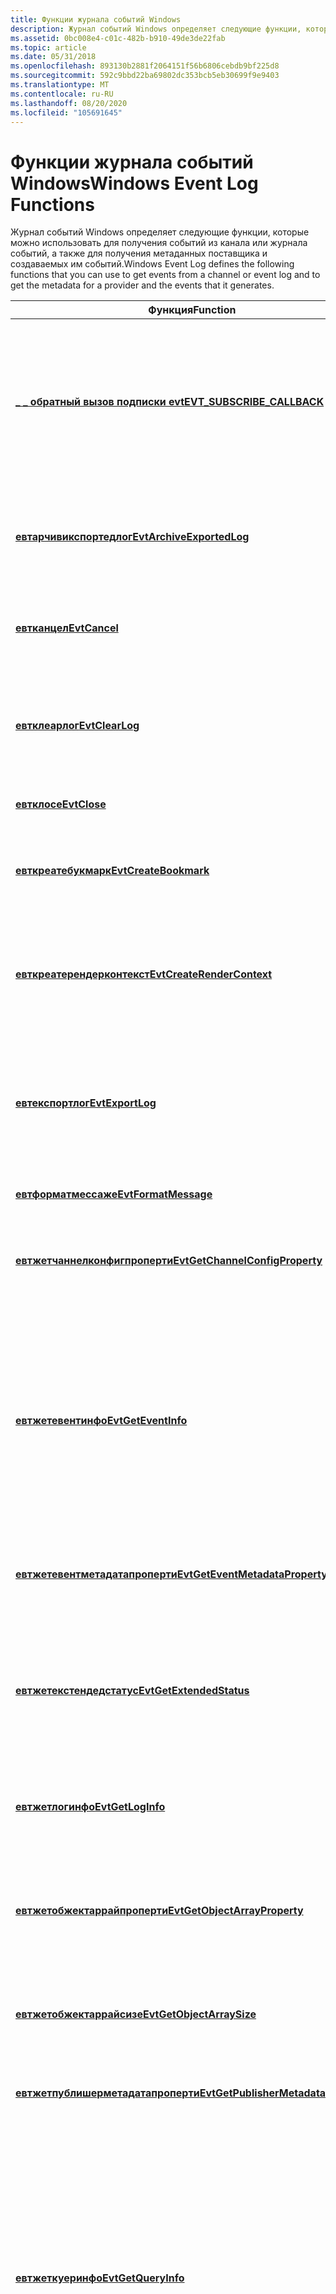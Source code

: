 ```yaml
---
title: Функции журнала событий Windows
description: Журнал событий Windows определяет следующие функции, которые можно использовать для получения событий из канала или журнала событий, а также для получения метаданных поставщика и создаваемых им событий.
ms.assetid: 0bc008e4-c01c-482b-b910-49de3de22fab
ms.topic: article
ms.date: 05/31/2018
ms.openlocfilehash: 893130b2881f2064151f56b6806cebdb9bf225d8
ms.sourcegitcommit: 592c9bbd22ba69802dc353bcb5eb30699f9e9403
ms.translationtype: MT
ms.contentlocale: ru-RU
ms.lasthandoff: 08/20/2020
ms.locfileid: "105691645"
---
```

# <a name="windows-event-log-functions"></a><span data-ttu-id="1b00f-103">Функции журнала событий Windows</span><span class="sxs-lookup"><span data-stu-id="1b00f-103">Windows Event Log Functions</span></span>

<span data-ttu-id="1b00f-104">Журнал событий Windows определяет следующие функции, которые можно использовать для получения событий из канала или журнала событий, а также для получения метаданных поставщика и создаваемых им событий.</span><span class="sxs-lookup"><span data-stu-id="1b00f-104">Windows Event Log defines the following functions that you can use to get events from a channel or event log and to get the metadata for a provider and the events that it generates.</span></span>



| <span data-ttu-id="1b00f-105">Функция</span><span class="sxs-lookup"><span data-stu-id="1b00f-105">Function</span></span>                                                                   | <span data-ttu-id="1b00f-106">Описание</span><span class="sxs-lookup"><span data-stu-id="1b00f-106">Description</span></span>                                                                                                                                                                                                       |
|----------------------------------------------------------------------------|-------------------------------------------------------------------------------------------------------------------------------------------------------------------------------------------------------------------|
| [<span data-ttu-id="1b00f-107">**\_ \_ обратный вызов подписки evt**</span><span class="sxs-lookup"><span data-stu-id="1b00f-107">**EVT\_SUBSCRIBE\_CALLBACK**</span></span>](/windows/win32/api/winevt/nc-winevt-evt_subscribe_callback)                 | <span data-ttu-id="1b00f-108">Реализуйте этот обратный вызов, если вы вызываете функцию [**евтсубскрибе**](/windows/desktop/api/WinEvt/nf-winevt-evtsubscribe) для получения событий, соответствующих запросу.</span><span class="sxs-lookup"><span data-stu-id="1b00f-108">Implement this callback if you call the [**EvtSubscribe**](/windows/desktop/api/WinEvt/nf-winevt-evtsubscribe) function to receive events that match your query.</span></span>                                                                                    |
| [<span data-ttu-id="1b00f-109">**евтарчивикспортедлог**</span><span class="sxs-lookup"><span data-stu-id="1b00f-109">**EvtArchiveExportedLog**</span></span>](/windows/desktop/api/WinEvt/nf-winevt-evtarchiveexportedlog)                     | <span data-ttu-id="1b00f-110">Добавляет локализованные строки в события в указанном файле журнала.</span><span class="sxs-lookup"><span data-stu-id="1b00f-110">Adds localized strings to the events in the specified log file.</span></span>                                                                                                                                                   |
| [<span data-ttu-id="1b00f-111">**евтканцел**</span><span class="sxs-lookup"><span data-stu-id="1b00f-111">**EvtCancel**</span></span>](/windows/desktop/api/WinEvt/nf-winevt-evtcancel)                                             | <span data-ttu-id="1b00f-112">Отменяет все ожидающие операции с маркером.</span><span class="sxs-lookup"><span data-stu-id="1b00f-112">Cancels all pending operations on a handle.</span></span>                                                                                                                                                                       |
| [<span data-ttu-id="1b00f-113">**евтклеарлог**</span><span class="sxs-lookup"><span data-stu-id="1b00f-113">**EvtClearLog**</span></span>](/windows/desktop/api/WinEvt/nf-winevt-evtclearlog)                                         | <span data-ttu-id="1b00f-114">Удаляет все события из указанного канала и записывает их в целевой файл журнала.</span><span class="sxs-lookup"><span data-stu-id="1b00f-114">Removes all events from the specified channel and writes them to the target log file.</span></span>                                                                                                                             |
| [<span data-ttu-id="1b00f-115">**евтклосе**</span><span class="sxs-lookup"><span data-stu-id="1b00f-115">**EvtClose**</span></span>](/windows/desktop/api/WinEvt/nf-winevt-evtclose)                                               | <span data-ttu-id="1b00f-116">Закрывает открытый маркер.</span><span class="sxs-lookup"><span data-stu-id="1b00f-116">Closes an open handle.</span></span>                                                                                                                                                                                            |
| [<span data-ttu-id="1b00f-117">**евткреатебукмарк**</span><span class="sxs-lookup"><span data-stu-id="1b00f-117">**EvtCreateBookmark**</span></span>](/windows/desktop/api/WinEvt/nf-winevt-evtcreatebookmark)                             | <span data-ttu-id="1b00f-118">Создает закладку, которая определяет событие в канале.</span><span class="sxs-lookup"><span data-stu-id="1b00f-118">Creates a bookmark that identifies an event in a channel.</span></span>                                                                                                                                                         |
| [<span data-ttu-id="1b00f-119">**евткреатерендерконтекст**</span><span class="sxs-lookup"><span data-stu-id="1b00f-119">**EvtCreateRenderContext**</span></span>](/windows/desktop/api/WinEvt/nf-winevt-evtcreaterendercontext)                   | <span data-ttu-id="1b00f-120">Создает контекст, указывающий сведения в событии, которое необходимо отобразить.</span><span class="sxs-lookup"><span data-stu-id="1b00f-120">Creates a context that specifies the information in the event that you want to render.</span></span>                                                                                                                            |
| [<span data-ttu-id="1b00f-121">**евтекспортлог**</span><span class="sxs-lookup"><span data-stu-id="1b00f-121">**EvtExportLog**</span></span>](/windows/desktop/api/WinEvt/nf-winevt-evtexportlog)                                       | <span data-ttu-id="1b00f-122">Копирует события из указанного канала или файла журнала и записывает их в целевой файл журнала.</span><span class="sxs-lookup"><span data-stu-id="1b00f-122">Copies events from the specified channel or log file and writes them to the target log file.</span></span>                                                                                                                      |
| [<span data-ttu-id="1b00f-123">**евтформатмессаже**</span><span class="sxs-lookup"><span data-stu-id="1b00f-123">**EvtFormatMessage**</span></span>](/windows/desktop/api/WinEvt/nf-winevt-evtformatmessage)                               | <span data-ttu-id="1b00f-124">Форматирует строку сообщения.</span><span class="sxs-lookup"><span data-stu-id="1b00f-124">Formats a message string.</span></span>                                                                                                                                                                                         |
| [<span data-ttu-id="1b00f-125">**евтжетчаннелконфигпроперти**</span><span class="sxs-lookup"><span data-stu-id="1b00f-125">**EvtGetChannelConfigProperty**</span></span>](/windows/desktop/api/WinEvt/nf-winevt-evtgetchannelconfigproperty)         | <span data-ttu-id="1b00f-126">Возвращает указанное свойство конфигурации канала.</span><span class="sxs-lookup"><span data-stu-id="1b00f-126">Gets the specified channel configuration property.</span></span>                                                                                                                                                                |
| [<span data-ttu-id="1b00f-127">**евтжетевентинфо**</span><span class="sxs-lookup"><span data-stu-id="1b00f-127">**EvtGetEventInfo**</span></span>](/windows/desktop/api/WinEvt/nf-winevt-evtgeteventinfo)                                 | <span data-ttu-id="1b00f-128">Возвращает сведения, определяющие структурированный XML-запрос, в котором было выбрано событие, а также канал или файл журнала, из которого он был получен.</span><span class="sxs-lookup"><span data-stu-id="1b00f-128">Gets information that identifies the structured XML query that selected the event and the channel or log file from which it came.</span></span>                                                                                 |
| [<span data-ttu-id="1b00f-129">**евтжетевентметадатапроперти**</span><span class="sxs-lookup"><span data-stu-id="1b00f-129">**EvtGetEventMetadataProperty**</span></span>](/windows/desktop/api/WinEvt/nf-winevt-evtgeteventmetadataproperty)         | <span data-ttu-id="1b00f-130">Возвращает указанное свойство метаданных события.</span><span class="sxs-lookup"><span data-stu-id="1b00f-130">Gets the specified event metadata property.</span></span>                                                                                                                                                                       |
| [<span data-ttu-id="1b00f-131">**евтжетекстендедстатус**</span><span class="sxs-lookup"><span data-stu-id="1b00f-131">**EvtGetExtendedStatus**</span></span>](/windows/desktop/api/WinEvt/nf-winevt-evtgetextendedstatus)                       | <span data-ttu-id="1b00f-132">Возвращает текстовое сообщение, содержащее расширенные сведения об ошибке для текущей ошибки.</span><span class="sxs-lookup"><span data-stu-id="1b00f-132">Gets a text message that contains the extended error information for the current error.</span></span>                                                                                                                           |
| [<span data-ttu-id="1b00f-133">**евтжетлогинфо**</span><span class="sxs-lookup"><span data-stu-id="1b00f-133">**EvtGetLogInfo**</span></span>](/windows/desktop/api/WinEvt/nf-winevt-evtgetloginfo)                                     | <span data-ttu-id="1b00f-134">Возвращает сведения о канале или файле журнала.</span><span class="sxs-lookup"><span data-stu-id="1b00f-134">Gets information about a channel or log file.</span></span>                                                                                                                                                                     |
| [<span data-ttu-id="1b00f-135">**евтжетобжектаррайпроперти**</span><span class="sxs-lookup"><span data-stu-id="1b00f-135">**EvtGetObjectArrayProperty**</span></span>](/windows/desktop/api/WinEvt/nf-winevt-evtgetobjectarrayproperty)             | <span data-ttu-id="1b00f-136">Возвращает свойство метаданных поставщика из указанного объекта в массиве.</span><span class="sxs-lookup"><span data-stu-id="1b00f-136">Gets a provider metadata property from the specified object in the array.</span></span>                                                                                                                                         |
| [<span data-ttu-id="1b00f-137">**евтжетобжектаррайсизе**</span><span class="sxs-lookup"><span data-stu-id="1b00f-137">**EvtGetObjectArraySize**</span></span>](/windows/desktop/api/WinEvt/nf-winevt-evtgetobjectarraysize)                     | <span data-ttu-id="1b00f-138">Возвращает количество элементов в массиве объектов.</span><span class="sxs-lookup"><span data-stu-id="1b00f-138">Gets the number of elements in the array of objects.</span></span>                                                                                                                                                              |
| [<span data-ttu-id="1b00f-139">**евтжетпублишерметадатапроперти**</span><span class="sxs-lookup"><span data-stu-id="1b00f-139">**EvtGetPublisherMetadataProperty**</span></span>](/windows/desktop/api/WinEvt/nf-winevt-evtgetpublishermetadataproperty) | <span data-ttu-id="1b00f-140">Возвращает указанное свойство метаданных поставщика.</span><span class="sxs-lookup"><span data-stu-id="1b00f-140">Gets the specified provider metadata property.</span></span>                                                                                                                                                                    |
| [<span data-ttu-id="1b00f-141">**евтжеткуеринфо**</span><span class="sxs-lookup"><span data-stu-id="1b00f-141">**EvtGetQueryInfo**</span></span>](/windows/desktop/api/WinEvt/nf-winevt-evtgetqueryinfo)                                 | <span data-ttu-id="1b00f-142">Получает сведения о запущенном запросе, который определяет список каналов или файлов журнала, к которым пытается получить доступ запрос, и список кодов возврата, указывающих на успешность или неудачу каждого доступа.</span><span class="sxs-lookup"><span data-stu-id="1b00f-142">Gets information about a query that you ran that identifies the list of channels or log files that the query attempted to access and a list of return codes that indicates the success or failure of each access.</span></span> |
| [<span data-ttu-id="1b00f-143">**евтнекст**</span><span class="sxs-lookup"><span data-stu-id="1b00f-143">**EvtNext**</span></span>](/windows/desktop/api/WinEvt/nf-winevt-evtnext)                                                 | <span data-ttu-id="1b00f-144">Возвращает следующее событие из результатов запроса или подписки.</span><span class="sxs-lookup"><span data-stu-id="1b00f-144">Gets the next event from the query or subscription results.</span></span>                                                                                                                                                       |
| [<span data-ttu-id="1b00f-145">**евтнекстчаннелпас**</span><span class="sxs-lookup"><span data-stu-id="1b00f-145">**EvtNextChannelPath**</span></span>](/windows/desktop/api/WinEvt/nf-winevt-evtnextchannelpath)                           | <span data-ttu-id="1b00f-146">Возвращает имя канала из перечислителя.</span><span class="sxs-lookup"><span data-stu-id="1b00f-146">Gets a channel name from the enumerator.</span></span>                                                                                                                                                                          |
| [<span data-ttu-id="1b00f-147">**евтнекстевентметадата**</span><span class="sxs-lookup"><span data-stu-id="1b00f-147">**EvtNextEventMetadata**</span></span>](/windows/desktop/api/WinEvt/nf-winevt-evtnexteventmetadata)                       | <span data-ttu-id="1b00f-148">Возвращает определение события из перечислителя.</span><span class="sxs-lookup"><span data-stu-id="1b00f-148">Gets an event definition from the enumerator.</span></span>                                                                                                                                                                     |
| [<span data-ttu-id="1b00f-149">**евтнекстпублишерид**</span><span class="sxs-lookup"><span data-stu-id="1b00f-149">**EvtNextPublisherId**</span></span>](/windows/desktop/api/WinEvt/nf-winevt-evtnextpublisherid)                           | <span data-ttu-id="1b00f-150">Возвращает идентификатор поставщика из перечислителя.</span><span class="sxs-lookup"><span data-stu-id="1b00f-150">Gets the identifier of a provider from the enumerator.</span></span>                                                                                                                                                            |
| [<span data-ttu-id="1b00f-151">**евтопенчаннелконфиг**</span><span class="sxs-lookup"><span data-stu-id="1b00f-151">**EvtOpenChannelConfig**</span></span>](/windows/desktop/api/WinEvt/nf-winevt-evtopenchannelconfig)                       | <span data-ttu-id="1b00f-152">Возвращает маркер, используемый для чтения или изменения свойства конфигурации канала.</span><span class="sxs-lookup"><span data-stu-id="1b00f-152">Gets a handle that you use to read or modify a channel's configuration property.</span></span>                                                                                                                                  |
| [<span data-ttu-id="1b00f-153">**евтопенчаннеленум**</span><span class="sxs-lookup"><span data-stu-id="1b00f-153">**EvtOpenChannelEnum**</span></span>](/windows/desktop/api/WinEvt/nf-winevt-evtopenchannelenum)                           | <span data-ttu-id="1b00f-154">Возвращает маркер, используемый для перечисления списка каналов, зарегистрированных на компьютере.</span><span class="sxs-lookup"><span data-stu-id="1b00f-154">Gets a handle that you use to enumerate the list of channels that are registered on the computer.</span></span>                                                                                                                 |
| [<span data-ttu-id="1b00f-155">**евтопеневентметадатаенум**</span><span class="sxs-lookup"><span data-stu-id="1b00f-155">**EvtOpenEventMetadataEnum**</span></span>](/windows/desktop/api/WinEvt/nf-winevt-evtopeneventmetadataenum)               | <span data-ttu-id="1b00f-156">Возвращает маркер, который используется для перечисления списка событий, определяемых поставщиком.</span><span class="sxs-lookup"><span data-stu-id="1b00f-156">Gets a handle that you use to enumerate the list of events that the provider defines.</span></span>                                                                                                                             |
| [<span data-ttu-id="1b00f-157">**евтопенлог**</span><span class="sxs-lookup"><span data-stu-id="1b00f-157">**EvtOpenLog**</span></span>](/windows/desktop/api/WinEvt/nf-winevt-evtopenlog)                                           | <span data-ttu-id="1b00f-158">Возвращает обработчик канала или файла журнала, который затем можно использовать для получения сведений о канале или файле журнала.</span><span class="sxs-lookup"><span data-stu-id="1b00f-158">Gets a handle to a channel or log file that you can then use to get information about the channel or log file.</span></span>                                                                                                    |
| [<span data-ttu-id="1b00f-159">**евтопенпублишеренум**</span><span class="sxs-lookup"><span data-stu-id="1b00f-159">**EvtOpenPublisherEnum**</span></span>](/windows/desktop/api/WinEvt/nf-winevt-evtopenpublisherenum)                       | <span data-ttu-id="1b00f-160">Возвращает маркер, используемый для перечисления списка зарегистрированных поставщиков на компьютере.</span><span class="sxs-lookup"><span data-stu-id="1b00f-160">Gets a handle that you use to enumerate the list of registered providers on the computer.</span></span>                                                                                                                         |
| [<span data-ttu-id="1b00f-161">**евтопенпублишерметадата**</span><span class="sxs-lookup"><span data-stu-id="1b00f-161">**EvtOpenPublisherMetadata**</span></span>](/windows/desktop/api/WinEvt/nf-winevt-evtopenpublishermetadata)               | <span data-ttu-id="1b00f-162">Возвращает маркер, используемый для чтения метаданных указанного поставщика.</span><span class="sxs-lookup"><span data-stu-id="1b00f-162">Gets a handle that you use to read the specified provider's metadata.</span></span>                                                                                                                                             |
| [<span data-ttu-id="1b00f-163">**евтопенсессион**</span><span class="sxs-lookup"><span data-stu-id="1b00f-163">**EvtOpenSession**</span></span>](/windows/desktop/api/WinEvt/nf-winevt-evtopensession)                                   | <span data-ttu-id="1b00f-164">Устанавливает подключение к удаленному компьютеру, который можно использовать при вызове других функций журнала событий Windows.</span><span class="sxs-lookup"><span data-stu-id="1b00f-164">Establishes a connection to a remote computer that you can use when calling the other Windows Event Log functions.</span></span>                                                                                                |
| [<span data-ttu-id="1b00f-165">**евткуери**</span><span class="sxs-lookup"><span data-stu-id="1b00f-165">**EvtQuery**</span></span>](/windows/desktop/api/WinEvt/nf-winevt-evtquery)                                               | <span data-ttu-id="1b00f-166">Выполняет запрос для получения событий из канала или файла журнала, соответствующих указанным критериям запроса.</span><span class="sxs-lookup"><span data-stu-id="1b00f-166">Runs a query to retrieve events from a channel or log file that match the specified query criteria.</span></span>                                                                                                               |
| [<span data-ttu-id="1b00f-167">**евтрендер**</span><span class="sxs-lookup"><span data-stu-id="1b00f-167">**EvtRender**</span></span>](/windows/desktop/api/WinEvt/nf-winevt-evtrender)                                             | <span data-ttu-id="1b00f-168">Отображает фрагмент XML на основе указанного контекста подготовки к просмотру.</span><span class="sxs-lookup"><span data-stu-id="1b00f-168">Renders an XML fragment based on the rendering context that you specify.</span></span>                                                                                                                                          |
| [<span data-ttu-id="1b00f-169">**евтсавечаннелконфиг**</span><span class="sxs-lookup"><span data-stu-id="1b00f-169">**EvtSaveChannelConfig**</span></span>](/windows/desktop/api/WinEvt/nf-winevt-evtsavechannelconfig)                       | <span data-ttu-id="1b00f-170">Сохраняет изменения, внесенные в конфигурацию канала.</span><span class="sxs-lookup"><span data-stu-id="1b00f-170">Saves the changes made to a channel's configuration.</span></span>                                                                                                                                                              |
| [<span data-ttu-id="1b00f-171">**евтсик**</span><span class="sxs-lookup"><span data-stu-id="1b00f-171">**EvtSeek**</span></span>](/windows/desktop/api/WinEvt/nf-winevt-evtseek)                                                 | <span data-ttu-id="1b00f-172">Выполняет поиск определенного события в результирующем наборе запроса.</span><span class="sxs-lookup"><span data-stu-id="1b00f-172">Seeks to a specific event in a query result set.</span></span>                                                                                                                                                                  |
| [<span data-ttu-id="1b00f-173">**евтсетчаннелконфигпроперти**</span><span class="sxs-lookup"><span data-stu-id="1b00f-173">**EvtSetChannelConfigProperty**</span></span>](/windows/desktop/api/WinEvt/nf-winevt-evtsetchannelconfigproperty)         | <span data-ttu-id="1b00f-174">Задает указанное свойство конфигурации канала.</span><span class="sxs-lookup"><span data-stu-id="1b00f-174">Sets the specified configuration property of a channel.</span></span>                                                                                                                                                           |
| [<span data-ttu-id="1b00f-175">**евтсубскрибе**</span><span class="sxs-lookup"><span data-stu-id="1b00f-175">**EvtSubscribe**</span></span>](/windows/desktop/api/WinEvt/nf-winevt-evtsubscribe)                                       | <span data-ttu-id="1b00f-176">Создает подписку, которая будет принимать текущие и будущие события из канала или файла журнала, соответствующие указанным критериям запроса.</span><span class="sxs-lookup"><span data-stu-id="1b00f-176">Creates a subscription that will receive current and future events from a channel or log file that match the specified query criteria.</span></span>                                                                            |
| [<span data-ttu-id="1b00f-177">**евтупдатебукмарк**</span><span class="sxs-lookup"><span data-stu-id="1b00f-177">**EvtUpdateBookmark**</span></span>](/windows/desktop/api/WinEvt/nf-winevt-evtupdatebookmark)                             | <span data-ttu-id="1b00f-178">Обновляет закладку данными, идентифицирующими указанное событие.</span><span class="sxs-lookup"><span data-stu-id="1b00f-178">Updates the bookmark with information that identifies the specified event.</span></span>                                                                                                                                        |



 

 

 